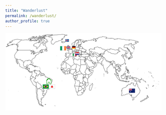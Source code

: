 ```yaml
---
title: "Wanderlust"
permalink: /wanderlust/
author_profile: true
---
```


![World map](/images/world_map.png)
